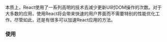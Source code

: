 本质上，React使用了一系列高明的技术去减少更新UI时DOM操作的次数。对于大多数的应用，使用React将会带来快速的用户界面而不需要特别的性能优化工作。尽管如此，还是有很多可以加速React应用的方法。

### 使用